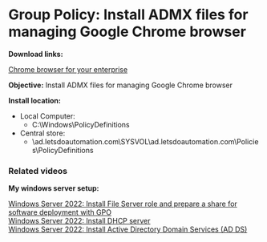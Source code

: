 # Group Policy: Install ADMX files for managing Google Chrome browser

<b>Download links:</b> <br /> 

[Chrome browser for your enterprise](https://chromeenterprise.google/browser/download/?sjid=7847157302977987423-EU#windows-tab) <br />

<b>Objective:</b> Install ADMX files for managing Google Chrome browser


<b>Install location:</b> <br />

* Local Computer:
    * C:\Windows\PolicyDefinitions
* Central store:
    * \\ad.letsdoautomation.com\SYSVOL\ad.letsdoautomation.com\Policies\PolicyDefinitions

### Related videos

<b>My windows server setup:</b> <br />

[Windows Server 2022: Install File Server role and prepare a share for software deployment with GPO](https://youtu.be/jEWSdC2qwyA) <br />
[Windows Server 2022: Install DHCP server](https://youtu.be/8n0MD9stQis) <br />
[Windows Server 2022: Install Active Directory Domain Services (AD DS)](https://youtu.be/1cYewbW3Tl0) <br />
